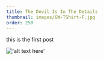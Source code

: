 ```yaml
---
title: The Devil Is In The Details
thumbnail: images/GW-TShirt-F.jpg
order: 250
---
```


this is the first post

!['alt text here'](images/successkid.jpg)